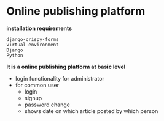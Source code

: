 # Online publishing platform


**installation requirements**
```
django-crispy-forms
virtual environment
Django
Python
```

**It is a online publishing platform at basic level**
  * login functionality for administrator
  * for common user
      * login
      * signup
      * password change
      * shows date on which article posted by which person
